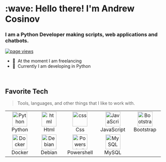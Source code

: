<h1 align="left" id="macropower-title">:wave: Hello there! I'm Andrew Cosinov</h1>
<h3 align="left">I am a Python Developer making scripts, web applications and chatbots.</h3>

<p align="left">
  <a href="https://github.com/uShutka/uShutka">
    <img src="https://komarev.com/ghpvc/?username=ushutka" alt="page views" />
  </a>
</p>

- :office: &nbsp;At the moment I am freelancing
- :seedling: &nbsp;Currently I am developing in Python

<br>

<h2 align="left" id="ushutka-tech">Favorite Tech</h2>

> Tools, languages, and other things that I like to work with.

<table>
  <tr>
    <td align="center" width="96">
      <a href="#ushutka-tech">
        <img src="https://s3.dualstack.us-east-2.amazonaws.com/pythondotorg-assets/media/files/python-logo-only.svg" width="48" height="48" alt="Python" />
      </a>
      <br>Python
    </td>
    <td align="center" width="96">
      <a href="#ushutka-tech">
        <img src="https://upload.wikimedia.org/wikipedia/commons/6/61/HTML5_logo_and_wordmark.svg" width="48" height="48" alt="html" />
      </a>
      <br>Html
    </td>
    <td align="center" width="96">
      <a href="#ushutka-tech">
        <img src="https://www.svgrepo.com/download/303263/css3-logo.svg" width="48" height="48" alt="css" />
      </a>
      <br>Css
    </td>
    <td align="center" width="96">
      <a href="#ushutka-tech">
        <img src="https://www.svgrepo.com/download/303206/javascript-logo.svg" width="48" height="48" alt="JavaScript" />
      </a>
      <br>JavaScript
    </td>
    <td align="center" width="96">
      <a href="#ushutka-tech">
        <img src="https://upload.wikimedia.org/wikipedia/commons/b/b2/Bootstrap_logo.svg" width="48" height="48" alt="Bootstrap" />
      </a>
      <br>Bootstrap
    </td>
  </tr>
  <tr>
    <td align="center" width="96"> 
      <a href="#ushutka-tech" >
        <img src="https://www.docker.com/wp-content/uploads/2022/03/vertical-logo-monochromatic.png" width="48" height="48" alt="Docker" />
      </a>
      <br>Docker
    </td>
    <td align="center"  width="96">
      <a href="#macropower-tech">
        <img src="https://www.debian.org/logos/openlogo-nd.svg" width="48" height="48" alt="Debian" />
      </a>
      <br>Debian
    </td>
    <td align="center" width="96">
      <a href="#ushutka-tech">
        <img src="https://raw.githubusercontent.com/PowerShell/PowerShell/master/assets/ps_black_128.svg" width="48" height="48" alt="Powershell" />
      </a>
      <br>Powershell
    </td>
    <td align="center"  width="96">
      <a href="#ushutka-tech">
        <img src="https://www.logo.wine/a/logo/MySQL/MySQL-Logo.wine.svg" width="48" height="48" alt="MySQL" />
      </a>
      <br>MySQL
    </td>
  </tr>
</table>
